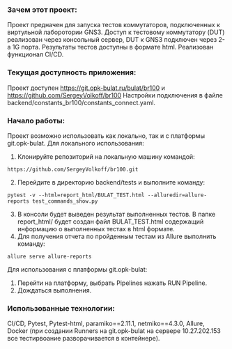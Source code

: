 ### Зачем этот проект:

Проект предначен для запуска тестов коммутаторов, подключенных к виртульной лаборотории GNS3. Доступ к тестовому коммутатору (DUT) реализован через консольный сервер, DUT к GNS3 подключен через 2-а 1G порта.  Результаты тестов доступны в формате html. Реализован функционал CI/CD.

### Текущая доступность приложения:

Проект доступен https://git.opk-bulat.ru/bulat/br100 и https://github.com/SergeyVolkoff/br100 Настройки подключения в файле backend/constants_br100/constants_connect.yaml.


### Начало работы:
Проект возможно использовать как локально, так и с платформы git.opk-bulat. Для локального использования:
1. Клонируйте репозиторий на локальную машину командой:
```
https://github.com/SergeyVolkoff/br100.git
```
2. Перейдите в директорию backend/tests и выполните команду:
```
pytest -v --html=report_html/BULAT_TEST.html --alluredir=allure-reports test_commands_show.py
```
3. В консоли будет выведен результат выполненных тестов. В папке report_html/ будет создан файл BULAT_TEST.html содержащий информацию о выполненных тестах в html формате.
4. Для получения отчета по пройденным тестам из Allure выполнить команду:
```
allure serve allure-reports
```
Для использования с платформы git.opk-bulat:
1. Перейти на платформу, выбрать Pipelines нажать RUN Pipeline.
2. Дождаться выполнения.

### Использованные технологии:
CI/CD, Pytest, Pytest-html, paramiko==2.11.1, netmiko==4.3.0, Allure, Docker (при создании Runners на git.opk-bulat  на сервере 10.27.202.153 все тестирвоание разворачивается в контейнере).